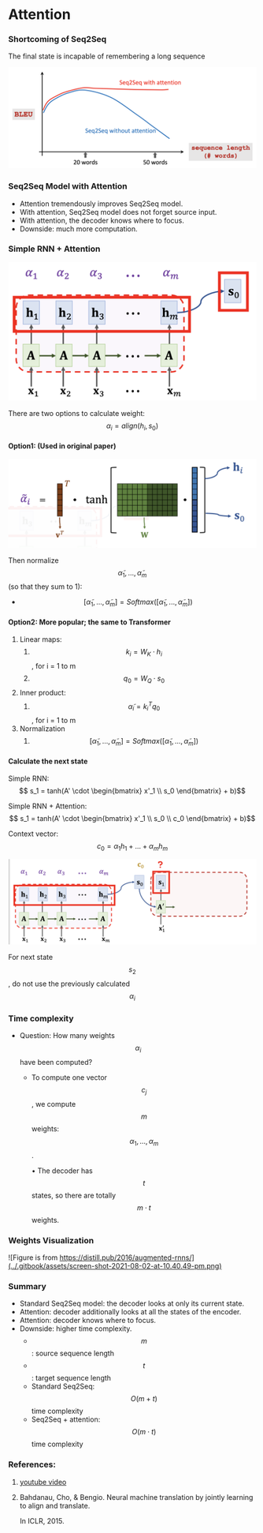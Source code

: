 # Attention

### Shortcoming of Seq2Seq

The final state is incapable of remembering a long sequence

![](../.gitbook/assets/screen-shot-2021-08-02-at-9.39.28-pm%20%281%29.png)

### Seq2Seq Model with Attention

* Attention tremendously improves Seq2Seq model.
* With attention, Seq2Seq model does not forget source input.
* With attention, the decoder knows where to focus.
* Downside: much more computation.

### Simple RNN + Attention

![](../.gitbook/assets/screen-shot-2021-08-02-at-9.58.24-pm%20%282%29%20%282%29.png)

There are two options to calculate weight: $$\alpha_i = align(h_i, s_0)$$

#### Option1: \(Used in original paper\)

![](../.gitbook/assets/screen-shot-2021-08-02-at-10.00.41-pm%20%282%29%20%282%29.png)

Then normalize $$\tilde\alpha_1, ..., \tilde\alpha_m$$ \(so that they sum to 1\):

* $$[\tilde\alpha_1,...,\tilde\alpha_m] = Softmax([\tilde\alpha_1, ..., \tilde\alpha_m])$$

#### Option2: More popular; the same to Transformer

1. Linear maps:
   1. $$k_i=W_K \cdot h_i$$, for i = 1 to m
   2. $$q_0=W_Q \cdot s_0$$
2. Inner product:
   1. $$\tilde\alpha_i = k_i^T q_0$$, for i = 1 to m
3. Normalization
   1. $$[\tilde\alpha_1,...,\tilde\alpha_m] = Softmax([\tilde\alpha_1, ..., \tilde\alpha_m])$$

#### Calculate the next state

Simple RNN: $$ s_1 = tanh(A' \cdot   \begin{bmatrix} x'_1 \\ s_0 \end{bmatrix} + b)$$

Simple RNN + Attention: $$ s_1 = tanh(A' \cdot   \begin{bmatrix} x'_1 \\ s_0 \\ c_0 \end{bmatrix} + b)$$

Context vector: $$c_0 = \alpha_1 h_1 + ... + \alpha_m h_m$$

![](../.gitbook/assets/screen-shot-2021-08-02-at-10.37.47-pm%20%282%29%20%281%29.png)

For next state $$s_2$$, do not use the previously calculated $$\alpha_i$$

### Time complexity

* Question: How many weights $$\alpha_i$$ have been computed?
  * To compute one vector $$c_j$$, we compute $$m$$ weights: $$\alpha_1, ... , \alpha_m$$.

    • The decoder has $$t$$ states, so there are totally $$ m \cdot t$$ weights.

### Weights Visualization

![Figure is from https://distill.pub/2016/augmented-rnns/](../.gitbook/assets/screen-shot-2021-08-02-at-10.40.49-pm.png)

### Summary

* Standard Seq2Seq model: the decoder looks at only its current state.
* Attention: decoder additionally looks at all the states of the encoder.
* Attention: decoder knows where to focus.
* Downside: higher time complexity.
  * $$m$$: source sequence length
  * $$t$$: target sequence length
  * Standard Seq2Seq: $$O(m+t)$$ time complexity
  * Seq2Seq + attention: $$O(m \cdot t)$$ time complexity

### References:

1. [youtube video](https://www.youtube.com/watch?v=XhWdv7ghmQQ&list=PLvOO0btloRnuTUGN4XqO85eKPeFSZsEqK&index=8)
2. Bahdanau, Cho, & Bengio. Neural machine translation by jointly learning to align and translate.

   In ICLR, 2015.

